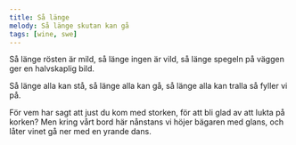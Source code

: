 ```yaml
---
title: Så länge
melody: Så länge skutan kan gå
tags: [wine, swe]
---
```


Så länge rösten är mild,
så länge ingen är vild,
så länge spegeln på väggen
ger en halvskaplig bild.

Så länge alla kan stå,
så länge alla kan gå,
så länge alla kan tralla
så fyller vi på.

För vem har sagt att just du kom med storken,
för att bli glad av att lukta på korken?
Men kring vårt bord här nånstans
vi höjer bägaren med glans,
och låter vinet gå ner med en
yrande dans.
